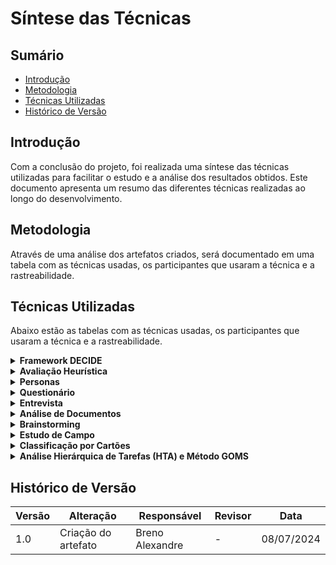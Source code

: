 # Síntese das Técnicas


## Sumário

- [Introdução](#Introdução)
- [Metodologia](#Metodologia)
- [Técnicas Utilizadas](#Técnicas-Utilizadas)
- [Histórico de Versão](#Histórico-de-Versão)


## Introdução

Com a conclusão do projeto, foi realizada uma síntese das técnicas utilizadas para facilitar o estudo e a análise dos resultados obtidos. Este documento apresenta um resumo das diferentes técnicas realizadas ao longo do desenvolvimento.


## Metodologia

Através de uma análise dos artefatos criados, será documentado em uma tabela com as técnicas usadas, os participantes que usaram a técnica e a rastreabilidade.


## Técnicas Utilizadas

Abaixo estão as tabelas com as técnicas usadas, os participantes que usaram a técnica e a rastreabilidade.

<details>

<summary><b>Framework DECIDE</b></summary>
<br>
<center>

<b>Tabela 1:</b> Técnica utilizada no projeto: Framework DECIDE.

| Participantes | Rastreabilidade |
| - | - |
| [Breno Alexandre](https://github.com/brenoalexandre0) | [Avaliação do site: Inep Enem](/planejamento/SitesAvaliados/Site_enem) |
| [Bruno Araújo](https://github.com/brunocva) | [Avaliação do site: Corpo de Bombeiros Militar do Distrito Federal](/planejamento/SitesAvaliados/CBMDF) |
| [Iago Passaglia](https://github.com/Paxxaglia) | [Avaliação do site: SIGAA - UnB](/planejamento/SitesAvaliados/Site_Sigaa) |
| [Larissa Stéfane](https://github.com/SkywalkerSupreme) | [Avaliação do site: Secretaria da Pessoa com Deficiência do GDF](/planejamento/SitesAvaliados/Site_Secretaria_PND_GDF) |
| [Luana Medeiros](https://github.com/LuaMedeiros) | [Avaliação do site: Alistamento Militar](/planejamento/SitesAvaliados/AlistamentoMilitar) |
| [Pedro Izarias](https://github.com/Izarias) | [Avaliação do site: Distribuição Linux Debian](/planejamento/SitesAvaliados/Site_Debian) |

<b>Autor:</b> <a href="https://github.com/brenoalexandre0/">Breno Alexandre</a>.

</center>

</details>


<details>

<summary><b>Avaliação Heurística</b></summary>
<br>
<center>

<b>Tabela 2:</b> Técnica utilizada no projeto: Avaliação Heurística.

| Participantes | Rastreabilidade |
| - | - |
| [Larissa Stéfane](https://github.com/SkywalkerSupreme) | [Avaliação por Heurísticas do SIGAA](/planejamento/SiteEscolhidoSIGAA/Avaliação_Heuristica_SIGAA) |

<b>Autor:</b> <a href="https://github.com/brenoalexandre0/">Breno Alexandre</a>.

</center>

</details>


<details>

<summary><b>Personas</b></summary>
<br>
<center>

<b>Tabela 3:</b> Técnica utilizada no projeto: Personas.

| Participantes | Rastreabilidade |
| - | - |
| [Bruno](https://github.com/brunocva), [Larissa](https://github.com/SkywalkerSupreme) e [Pedro](https://github.com/Izarias) | [Personas no Projeto](/PerfilUsuario/Personass/PersonasSIGAA) |

<b>Autor:</b> <a href="https://github.com/brenoalexandre0/">Breno Alexandre</a>.

</center>

</details>


<details>

<summary><b>Questionário</b></summary>
<br>
<center>

<b>Tabela 4:</b> Técnica utilizada no projeto: Questionário.

| Participantes | Rastreabilidade |
| - | - |
| [Larissa Stéfane](https://github.com/SkywalkerSupreme) | [Resultados do questionário para Professores](/PerfilUsuario/Professores/Questionarios/AnaliseResultados) |
| [Breno](https://github.com/brenoalexandre0), [Bruno](https://github.com/brunocva), [Iago](https://github.com/Paxxaglia), [Larissa](https://github.com/SkywalkerSupreme), [Luana](https://github.com/LuaMedeiros) e [Pedro](https://github.com/Izarias) | [Resultados do questionário para estudantes](/PerfilUsuario/Estudantes/Questionarios/AnáliseResultados) |

<b>Autor:</b> <a href="https://github.com/brenoalexandre0/">Breno Alexandre</a>.

</center>

</details>


<details>

<summary><b>Entrevista</b></summary>
<br>
<center>

<b>Tabela 5:</b> Técnica utilizada no projeto: Entrevista.

| Participantes | Rastreabilidade |
| - | - |
| [Larissa Stéfane](https://github.com/SkywalkerSupreme) | [Entrevista com o professor André Barros de Sales](/PerfilUsuario/Professores/Entrevistas/Gravacoes/AndreSales) |
| [Larissa Stéfane](https://github.com/SkywalkerSupreme) | [Entrevista com uma professora anônima](/PerfilUsuario/Professores/Entrevistas/Gravacoes/Anonimo) |
| [Larissa Stéfane](https://github.com/SkywalkerSupreme) | [Entrevista com a professora Elaine Venson](/PerfilUsuario/Professores/Entrevistas/Gravacoes/ElaineVenson) |
| [Larissa Stéfane](https://github.com/SkywalkerSupreme) | [Entrevista com o professor Mario de Oliveira Andrade](/PerfilUsuario/Professores/Entrevistas/Gravacoes/MarioAndrade) |
| [Larissa Stéfane](https://github.com/SkywalkerSupreme) | [Entrevista com convidada especial: Cecília Alves](/PerfilUsuario/Estudantes/Entrevistas/Gravacao/CeciliaAlves) |
| [Breno Alexandre](https://github.com/brenoalexandre0) | [Entrevista com a estudante Ana Clara Rosário Silva](/PerfilUsuario/Estudantes/Entrevistas/Gravacao/AnaClara) |
| [Larissa Stéfane](https://github.com/SkywalkerSupreme) | [Entrevista com o estudante Bruno Martins Bomfim](/PerfilUsuario/Estudantes/Entrevistas/Gravacao/BrunoMartins) |
| [Larissa Stéfane](https://github.com/SkywalkerSupreme) | [Entrevista com o estudante Caio Felipe Alves Braga](/PerfilUsuario/Estudantes/Entrevistas/Gravacao/CaioBraga) |
| [Larissa Stéfane](https://github.com/SkywalkerSupreme) | [Entrevista com o estudante Carlos Gabriel Cardoso Ramos](/PerfilUsuario/Estudantes/Entrevistas/Gravacao/CarlosGabriel) |
| [Larissa Stéfane](https://github.com/SkywalkerSupreme) | [Entrevista com o estudante Gabriel Lopes Barros](/PerfilUsuario/Estudantes/Entrevistas/Gravacao/GabrielLopes) |
| [Larissa Stéfane](https://github.com/SkywalkerSupreme) | [Entrevista com o estudante Gabriel Rodrigo Martins de Andrade](/PerfilUsuario/Estudantes/Entrevistas/Gravacao/GabrielRodrigo) |
| [Larissa Stéfane](https://github.com/SkywalkerSupreme) | [Entrevista com o estudante Isaque Santos](/PerfilUsuario/Estudantes/Entrevistas/Gravacao/IsaqueSantos) |
| [Larissa Stéfane](https://github.com/SkywalkerSupreme) | [Entrevista com a estudante Lavínia Inácia Mota](/PerfilUsuario/Estudantes/Entrevistas/Gravacao/LavíniaInácia) |
| [Larissa Stéfane](https://github.com/SkywalkerSupreme) | [Entrevista com o estudante Leonardo Gonçalvez Machado](/PerfilUsuario/Estudantes/Entrevistas/Gravacao/Leonardo) |
| [Larissa Stéfane](https://github.com/SkywalkerSupreme) | [Entrevista com o estudante Rodrigo Vaz](/PerfilUsuario/Estudantes/Entrevistas/Gravacao/RodrigoVaz) |
| [Breno Alexandre](https://github.com/brenoalexandre0) | [Entrevista com o servidor Francisco Cesar Borges Silva (Chiquinho)](/PerfilUsuario/Tecnicos/Entrevistas/Gravacao/Francisco(Chiquinho)) |
| [Bruno Araújo](https://github.com/brunocva) | [Entrevista com a servidora Andressa Novais Rodrigues](/PerfilUsuario/Tecnicos/Entrevistas/Gravacao/Andressa) |
| [Breno](https://github.com/brenoalexandre0), [Bruno](https://github.com/brunocva), [Iago](https://github.com/Paxxaglia), [Larissa](https://github.com/SkywalkerSupreme) e [Pedro](https://github.com/Izarias) | [Execução das Entrevistas para Avaliação do Storyboard e da Análise de Tarefas](/DesignAvaliaçãoDesenvolvimento/Nível1/Entrevistas_Avaliacao/Execucao_Entrevistas) |
| [Breno](https://github.com/brenoalexandre0), [Bruno](https://github.com/brunocva), [Iago](https://github.com/Paxxaglia), [Larissa](https://github.com/SkywalkerSupreme), [Luana](https://github.com/LuaMedeiros) e [Pedro](https://github.com/Izarias) | [Execução das Entrevistas para Avaliação dos Protótipos de Papel das funcionalidades](/DesignAvaliaçãoDesenvolvimento/Nível2/Entrevistas/ExecucaoEntrevistas) |
| [Bruno](https://github.com/brunocva), [Iago](https://github.com/Paxxaglia), [Larissa](https://github.com/SkywalkerSupreme), e [Pedro](https://github.com/Izarias) | [Entrevistas da Avaliação do Protótipo de Alta Fidelidade](/DesignAvaliaçãoDesenvolvimento/Nível3/Entrevistas) |

<b>Autor:</b> <a href="https://github.com/brenoalexandre0/">Breno Alexandre</a>.

</center>

</details>


<details>

<summary><b>Análise de Documentos</b></summary>
<br>
<center>

<b>Tabela 6:</b> Técnica utilizada no projeto: Análise de Documentos.

| Participantes | Rastreabilidade |
| - | - |
| [Larissa Stéfane](https://github.com/SkywalkerSupreme) | [Análise de Documentos: Professores](/PerfilUsuario/Professores/AnaliseDocumentoProfessor) |
| [Larissa Stéfane](https://github.com/SkywalkerSupreme) | [Análise de Documentos: Estudantes](/PerfilUsuario/Estudantes/AnaliseDocumentalEstudantes) |
| [Larissa Stéfane](https://github.com/SkywalkerSupreme) | [Análise de Documentos: Servidores Técnicos e Administrativos](/PerfilUsuario/Tecnicos/analiseDocumentosServidores) |

<b>Autor:</b> <a href="https://github.com/brenoalexandre0/">Breno Alexandre</a>.

</center>

</details>


<details>

<summary><b>Brainstorming</b></summary>
<br>
<center>

<b>Tabela 7:</b> Técnica utilizada no projeto: Brainstorming.

| Participantes | Rastreabilidade |
| - | - |
| [Breno](https://github.com/brenoalexandre0), [Bruno](https://github.com/brunocva) e [Iago](https://github.com/Paxxaglia) | [Desenvolvimento do Brainstorming](/IdentificacaoNecessidadesUsuario/ExecBrainstorm) |

<b>Autor:</b> <a href="https://github.com/brenoalexandre0/">Breno Alexandre</a>.

</center>

</details>


<details>

<summary><b>Estudo de Campo</b></summary>
<br>
<center>

<b>Tabela 8:</b> Técnica utilizada no projeto: Estudo de Campo.

| Participantes | Rastreabilidade |
| - | - |
| [Pedro Izarias](https://github.com/Izarias) | [Desenvolvimento do Estudo de Campo](/IdentificacaoNecessidadesUsuario/DesenvolvimentoEstudosDeCampo) |

<b>Autor:</b> <a href="https://github.com/brenoalexandre0/">Breno Alexandre</a>.

</center>

</details>


<details>

<summary><b>Classificação por Cartões</b></summary>
<br>
<center>

<b>Tabela 9:</b> Técnica utilizada no projeto: Classificação por Cartões.

| Participantes | Rastreabilidade |
| - | - |
| [Luana](https://github.com/LuaMedeiros) e [Pedro](https://github.com/Izarias) | [Desenvolvimento da Classificação por Cartões](/IdentificacaoNecessidadesUsuario/DesenvolvimentoClassificaCartoes) |

<b>Autor:</b> <a href="https://github.com/brenoalexandre0/">Breno Alexandre</a>.

</center>

</details>


<details>

<summary><b>Análise Hierárquica de Tarefas (HTA) e Método GOMS</b></summary>
<br>
<center>

<b>Tabela 10:</b> Técnica utilizada no projeto: Análise Hierárquica de Tarefas (HTA) e Método GOMS.

| Participantes | Rastreabilidade |
| - | - |
| [Bruno Araújo](https://github.com/brunocva) | [Análise Declaração de Bolsista](/Requisitos1/AnaliseTarefas/Bolsas/DeclaraçãodeBolsista2) |
| [Bruno Araújo](https://github.com/brunocva) | [Análise de Tarefas: Solicitação de Bolsas](/Requisitos1/AnaliseTarefas/Bolsas/SolicitaçãodeBolsasHTA) |
| [Iago Passaglia](https://github.com/Paxxaglia) | [Análise de Tarefas: Tarefas de estágio na visão do estudante (GOMS)](/Requisitos1/AnaliseTarefas/Estagio/estagioGoms) |
| [Iago Passaglia](https://github.com/Paxxaglia) | [Análise Hierárquica de Tarefas no SIGAA - Aba Estágio (Visão do aluno)](/Requisitos1/AnaliseTarefas/Estagio/estagioHierarquica) |
| [Luana Medeiros](https://github.com/LuaMedeiros) | [Análise de Tarefas: Histórico](/Requisitos1/AnaliseTarefas/Histórico/AnaliseHistorico) |
| [Pedro Izarias](https://github.com/Izarias) | [Análise de Tarefas: Tarefas de estágio na visão do estudante (GOMS)](/Requisitos1/AnaliseTarefas/Matrícula/MatriculaGOMS) |
| [Pedro Izarias](https://github.com/Izarias) | [Análise Hierárquica de Tarefas no SIGAA - Matrícula (Visão do aluno)](/Requisitos1/AnaliseTarefas/Matrícula/FazerMatriculaHierarquica) |
| [Larissa Stéfane](https://github.com/SkywalkerSupreme) | [Análise de Tarefas: Pedido de Monitoria na visão do estudante](/Requisitos1/AnaliseTarefas/Monitoria/AnálisePedidoMonitoria) |
| [Larissa Stéfane](https://github.com/SkywalkerSupreme) | [Análise de Tarefas: Monitoramento da Monitoria](/Requisitos1/AnaliseTarefas/Monitoria/AnaliseMonitoramentoMonitoria) |
| [Larissa Stéfane](https://github.com/SkywalkerSupreme) | [Análise de Tarefas: Analisar monitor na visão do estudante](/Requisitos1/AnaliseTarefas/Monitoria/AnaliseAvaliarMonitor) |
| [Breno Alexandre](https://github.com/brenoalexandre0) | [Análise de Tarefas: Aba do Restaurante Universitário na visão do estudante](/Requisitos1/AnaliseTarefas/RestauranteUniversitário/AnáliseRU) |

<b>Autor:</b> <a href="https://github.com/brenoalexandre0/">Breno Alexandre</a>.

</center>

</details>


## Histórico de Versão

| Versão | Alteração | Responsável | Revisor | Data |
| - | - | - | - | - |
| 1.0 | Criação do artefato | Breno Alexandre | - | 08/07/2024 |
